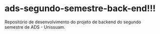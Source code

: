 # ads-segundo-semestre-back-end!!!
Repositório de desenvolvimento do projeto de backend do segundo semestre de ADS - Unissuam.
